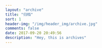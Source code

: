 ```yaml
---
layout: "archive"
title: "归档"
sort: 1
header-img: "/img/header_img/archive.jpg"
comments: false
date: 2017-09-20 20:49:56
description: "Hey, this is archives"
---
```

